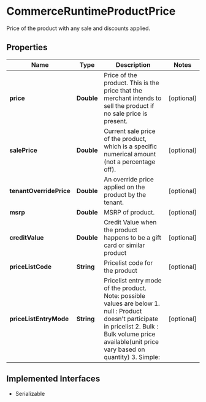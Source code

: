 

# CommerceRuntimeProductPrice

Price of the product with any sale and discounts applied.

## Properties

| Name | Type | Description | Notes |
|------------ | ------------- | ------------- | -------------|
|**price** | **Double** | Price of the product. This is the price that the merchant intends to sell the product if no sale price is present. |  [optional] |
|**salePrice** | **Double** | Current sale price of the product, which is a specific numerical amount (not a percentage off). |  [optional] |
|**tenantOverridePrice** | **Double** | An override price applied on the product by the tenant. |  [optional] |
|**msrp** | **Double** | MSRP of product. |  [optional] |
|**creditValue** | **Double** | Credit Value when the product happens to be a gift card or similar product |  [optional] |
|**priceListCode** | **String** | Pricelist code for the product |  [optional] |
|**priceListEntryMode** | **String** | Pricelist entry mode of the product.  Note: possible values are below  1. null : Product doesn&#39;t participate in pricelist  2. Bulk : Bulk volume price available(unit price vary based on quantity)  3. Simple: |  [optional] |


## Implemented Interfaces

* Serializable


